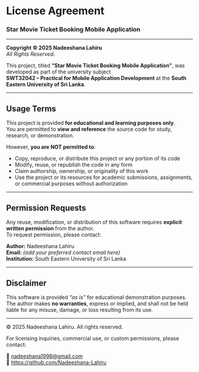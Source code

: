 # License Agreement  
### Star Movie Ticket Booking Mobile Application  

---

**Copyright © 2025 Nadeeshana Lahiru**  
_All Rights Reserved._

This project, titled **“Star Movie Ticket Booking Mobile Application”**, was developed as part of the university subject  
**SWT32042 – Practical for Mobile Application Development** at the **South Eastern University of Sri Lanka**.

---

## Usage Terms

This project is provided **for educational and learning purposes only**.  
You are permitted to **view and reference** the source code for study, research, or demonstration.

However, **you are NOT permitted to**:
- Copy, reproduce, or distribute this project or any portion of its code  
- Modify, reuse, or republish the code in any form  
- Claim authorship, ownership, or originality of this work  
- Use the project or its resources for academic submissions, assignments, or commercial purposes without authorization  

---

## Permission Requests
Any reuse, modification, or distribution of this software requires **explicit written permission** from the author.  
To request permission, please contact:

**Author:** Nadeeshana Lahiru  
**Email:** *(add your preferred contact email here)*  
**Institution:** South Eastern University of Sri Lanka  

---

## Disclaimer
This software is provided *“as is”* for educational demonstration purposes.  
The author makes **no warranties**, express or implied, and shall not be held liable for any misuse, damage, or loss resulting from its use.

---

© 2025 Nadeeshana Lahiru. All rights reserved.


For licensing inquiries, commercial use, or custom permissions, please contact:

📧 nadeeshana1998@gmail.com  
🔗 https://github.com/Nadeeshana-Lahiru

